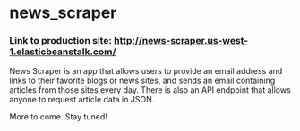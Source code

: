 # news_scraper
### Link to production site: http://news-scraper.us-west-1.elasticbeanstalk.com/

News Scraper is an app that allows users to provide an email address and links to their favorite blogs or news sites, and sends an email containing articles from those sites every day. There is also an API endpoint that allows anyone to request article data in JSON.

More to come. Stay tuned!

